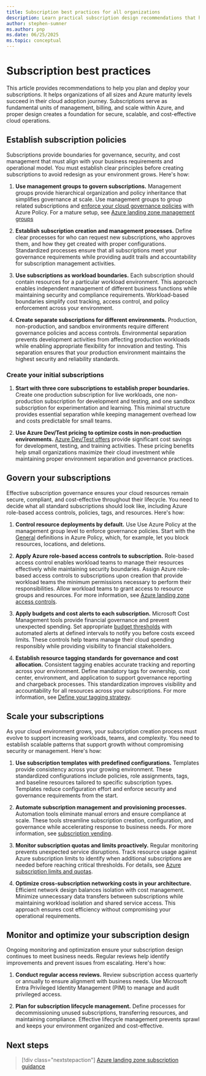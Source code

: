 ```yaml
---
title: Subscription best practices for all organizations
description: Learn practical subscription design recommendations that help organizations of all sizes and Azure maturity levels succeed with their cloud adoption journey.
author: stephen-sumner
ms.author: pnp
ms.date: 06/25/2025
ms.topic: conceptual
---
```


# Subscription best practices

This article provides recommendations to help you plan and deploy your subscriptions. It helps organizations of all sizes and Azure maturity levels succeed in their cloud adoption journey. Subscriptions serve as fundamental units of management, billing, and scale within Azure, and proper design creates a foundation for secure, scalable, and cost-effective cloud operations.

## Establish subscription policies

Subscriptions provide boundaries for governance, security, and cost management that must align with your business requirements and operational model. You must establish clear principles before creating subscriptions to avoid redesign as your environment grows. Here's how:

1. **Use management groups to govern subscriptions.** Management groups provide hierarchical organization and policy inheritance that simplifies governance at scale. Use management groups to group related subscriptions and [enforce your cloud governance policies](/azure/cloud-adoption-framework/govern/document-cloud-governance-policies#define-cloud-governance-policies) with Azure Policy. For a mature setup, see [Azure landing zone management groups](/azure/cloud-adoption-framework/ready/landing-zone/design-area/resource-org-management-groups)

1. **Establish subscription creation and management processes.** Define clear processes for who can request new subscriptions, who approves them, and how they get created with proper configurations. Standardized processes ensure that all subscriptions meet your governance requirements while providing audit trails and accountability for subscription management activities.

1. **Use subscriptions as workload boundaries.** Each subscription should contain resources for a particular workload environment. This approach enables independent management of different business functions while maintaining security and compliance requirements. Workload-based boundaries simplify cost tracking, access control, and policy enforcement across your environment.

1. **Create separate subscriptions for different environments.** Production, non-production, and sandbox environments require different governance policies and access controls. Environmental separation prevents development activities from affecting production workloads while enabling appropriate flexibility for innovation and testing. This separation ensures that your production environment maintains the highest security and reliability standards.

### Create your initial subscriptions

1. **Start with three core subscriptions to establish proper boundaries.** Create one production subscription for live workloads, one non-production subscription for development and testing, and one sandbox subscription for experimentation and learning. This minimal structure provides essential separation while keeping management overhead low and costs predictable for small teams.

1. **Use Azure Dev/Test pricing to optimize costs in non-production environments.** [Azure Dev/Test offers](https://azure.microsoft.com/pricing/dev-test/) provide significant cost savings for development, testing, and training activities. These pricing benefits help small organizations maximize their cloud investment while maintaining proper environment separation and governance practices.

## Govern your subscriptions

Effective subscription governance ensures your cloud resources remain secure, compliant, and cost-effective throughout their lifecycle. You need to decide what all standard subscriptions should look like, including Azure role-based access controls, policies, tags, and resources. Here's how:

1. **Control resource deployments by default.** Use Use Azure Policy at the management group level to enforce governance policies. Start with the [General](/azure/governance/policy/samples/built-in-policies#general) definitions in Azure Policy, which, for example, let you block resources, locations, and deletions.

1. **Apply Azure role-based access controls to subscription.** Role-based access control enables workload teams to manage their resources effectively while maintaining security boundaries. Assign Azure role-based access controls to subscriptions upon creation that provide workload teams the minimum permissions necessary to perform their responsibilities. Allow workload teams to grant access to resource groups and resources. For more information, see [Azure landing zone access controls](/azure/cloud-adoption-framework/ready/landing-zone/design-area/identity-access-landing-zones#general-recommendations).

1. **Apply budgets and cost alerts to each subscription.** Microsoft Cost Management tools provide financial governance and prevent unexpected spending. Set appropriate [budget thresholds](/azure/cost-management-billing/costs/tutorial-acm-create-budgets?tabs=psbudget) with automated alerts at defined intervals to notify you before costs exceed limits. These controls help teams manage their cloud spending responsibly while providing visibility to financial stakeholders.

1. **Establish resource tagging standards for governance and cost allocation.** Consistent tagging enables accurate tracking and reporting across your environment. Define mandatory tags for ownership, cost center, environment, and application to support governance reporting and chargeback processes. This standardization improves visibility and accountability for all resources across your subscriptions. For more information, see [Define your tagging strategy](/azure/cloud-adoption-framework/ready/azure-best-practices/resource-tagging).

## Scale your subscriptions

As your cloud environment grows, your subscription creation process must evolve to support increasing workloads, teams, and complexity. You need to establish scalable patterns that support growth without compromising security or management. Here's how:

1. **Use subscription templates with predefined configurations.** Templates provide consistency across your growing environment. These standardized configurations include policies, role assignments, tags, and baseline resources tailored to specific subscription types. Templates reduce configuration effort and enforce security and governance requirements from the start.

1. **Automate subscription management and provisioning processes.** Automation tools eliminate manual errors and ensure compliance at scale. These tools streamline subscription creation, configuration, and governance while accelerating response to business needs. For more information, see [subscription vending](/azure/cloud-adoption-framework/ready/landing-zone/design-area/subscription-vending).

1. **Monitor subscription quotas and limits proactively.** Regular monitoring prevents unexpected service disruptions. Track resource usage against Azure subscription limits to identify when additional subscriptions are needed before reaching critical thresholds. For details, see [Azure subscription limits and quotas](/azure/azure-resource-manager/management/azure-subscription-service-limits#general-limits).

1. **Optimize cross-subscription networking costs in your architecture.** Efficient network design balances isolation with cost management. Minimize unnecessary data transfers between subscriptions while maintaining workload isolation and shared service access. This approach ensures cost efficiency without compromising your operational requirements.

## Monitor and optimize your subscription design

Ongoing monitoring and optimization ensure your subscription design continues to meet business needs. Regular reviews help identify improvements and prevent issues from escalating. Here's how:

1. **Conduct regular access reviews.** Review subscription access quarterly or annually to ensure alignment with business needs. Use Microsoft Entra Privileged Identity Management (PIM) to manage and audit privileged access.

1. **Plan for subscription lifecycle management.** Define processes for decommissioning unused subscriptions, transferring resources, and maintaining compliance. Effective lifecycle management prevents sprawl and keeps your environment organized and cost-effective.

## Next steps

> [!div class="nextstepaction"]
> [Azure landing zone subscription guidance](/azure/cloud-adoption-framework/ready/landing-zone/design-area/resource-org-subscriptions)